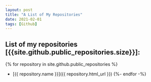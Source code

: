 ```yaml
---
layout: post
title: "A List of My Repositories"
date: 2021-02-01
tags: [Github]
---
```


## List of my repositories [{{site.github.public_repositories.size}}]:

{% for repository in site.github.public_repositories %}
  * [{{ repository.name }}]({{ repository.html_url }})
{%- endfor -%}
